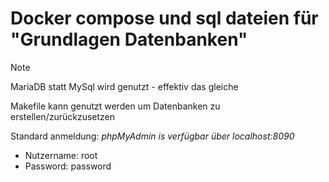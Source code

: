 # Docker compose und sql dateien für "Grundlagen Datenbanken"

> [!NOTE]
> MariaDB statt MySql wird genutzt - effektiv das gleiche

Makefile kann genutzt werden um Datenbanken zu erstellen/zurückzusetzen

Standard anmeldung:
_phpMyAdmin is verfügbar über localhost:8090_

- Nutzername: root
- Password: password

